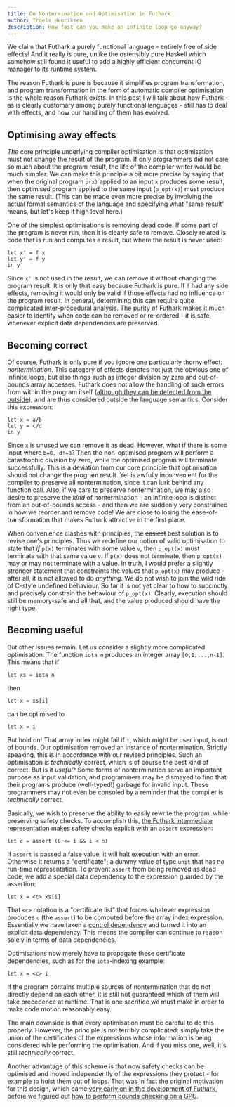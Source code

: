 ```yaml
---
title: On Nontermination and Optimisation in Futhark
author: Troels Henriksen
description: How fast can you make an infinite loop go anyway?
---
```


We claim that Futhark a purely functional language - entirely free of
side effects!  And it really *is* pure, unlike the ostensibly pure
Haskell which somehow still found it useful to add a highly efficient
concurrent IO manager to its runtime system.

The reason Futhark is pure is because it simplifies program
transformation, and program transformation in the form of automatic
compiler optimisation is the whole reason Futhark exists.  In this
post I will talk about how Futhark - as is clearly customary among
purely functional languages - still has to deal with effects, and how
our handling of them has evolved.

## Optimising away effects

*The* core principle underlying compiler optimisation is that
optimisation must not change the result of the program.  If only
programmers did not care so much about the program result, the life of
the compiler writer would be much simpler.  We can make this principle
a bit more precise by saying that when the original program `p(x)`
applied to an input `x` produces some result, then optimised program
applied to the same input (`p_opt(x)`) must produce the same result.
(This can be made even more precise by involving the actual formal
semantics of the language and specifying what "same result" means, but
let's keep it high level here.)

One of the simplest optimisations is removing dead code.  If some
part of the program is never run, then it is clearly safe to remove.
Closely related is code that is run and computes a result, but where
the result is never used:

```Futhark
let x' = f x
let y' = f y
in y'
```

Since `x'` is not used in the result, we can remove it without
changing the program result.  It is only that easy because Futhark is
pure.  If `f` had any side effects, removing it would only be valid if
those effects had no influence on the program result.  In general,
determining this can require quite complicated inter-procedural
analysis.  The purity of Futhark makes it much easier to identify when
code can be removed or re-ordered - it is safe whenever explicit data
dependencies are preserved.

## Becoming correct

Of course, Futhark is only pure if you ignore one particularly thorny
effect: *nontermination*.  This category of effects denotes not just
the obvious one of infinite loops, but also things such as integer
division by zero and out-of-bounds array accesses.  Futhark does not
allow the handling of such errors from within the program itself
([although they can be detected from the
outside](https://futhark.readthedocs.io/en/latest/c-api.html#error-codes)),
and are thus considered outside the language semantics.  Consider this
expression:

```Futhark
let x = a/b
let y = c/d
in y
```

Since `x` is unused we can remove it as dead.  However, what if there
is some input where `b=0, d!=0`?  Then the non-optimised program will
perform a catastrophic division by zero, while the optimised program
will terminate successfully.  This is a deviation from our core
principle that optimisation should not change the program result.  Yet
is awfully inconvenient for the compiler to preserve all
nontermination, since it can lurk behind any function call.  Also, if
we care to preserve nontermination, we may also desire to preserve the
*kind* of nontermination - an infinite loop is distinct from an
out-of-bounds access - and then we are suddenly very constrained in
how we reorder and remove code!  We are close to losing the
ease-of-transformation that makes Futhark attractive in the first
place.


When convenience clashes with principles, the ~~easiest~~ best
solution is to revise one's principles.  Thus we redefine our notion of
valid optimisation to state that *if* `p(x)` terminates with some
value `v`, then `p_opt(x)` must terminate with that same value `v`.
If `p(x)` does not terminate, then `p_opt(x)` may or may not terminate
with a value.  In truth, I would prefer a slightly stronger statement
that constraints the values that `p_opt(x)` may produce - after all,
it is not allowed to do *anything*.  We do not wish to join the
wild ride of C-style undefined behaviour.  So far it is not yet clear
to how to succinctly and precisely constrain the behaviour of
`p_opt(x)`.  Clearly, execution should still be memory-safe and all
that, and the value produced should have the right type.

## Becoming useful

But other issues remain.  Let us consider a slightly more complicated
optimisation.  The function `iota n` produces an integer array
`[0,1,...,n-1]`.  This means that if

```Futhark
let xs = iota n
```

then

```Futhark
let x = xs[i]
```

can be optimised to

```Futhark
let x = i
```

But hold on!  That array index might fail if `i`, which might be user
input, is out of bounds.  Our optimisation removed an instance of
nontermination.  Strictly speaking, this is in accordance with our
revised principles.  Such an optimisation is *technically* correct,
which is of course the best kind of correct.  But is it *useful*?
Some forms of nontermination serve an important purpose as input
validation, and programmers may be dismayed to find that their
programs produce (well-typed!) garbage for invalid input.  These
programmers may not even be consoled by a reminder that the compiler
is *technically* correct.

Basically, we wish to preserve the ability to easily rewrite the
program, while preserving safety checks.  To accomplish this, [the Futhark
intermediate
representation](https://hackage.haskell.org/package/futhark-0.24.1/docs/Futhark-IR-Syntax.html)
makes safety checks explicit with an `assert` expression:

```Futhark
let c = assert (0 <= i && i < n)
```

If `assert` is passed a false value, it will halt execution with an
error.  Otherwise it returns a "certificate"; a dummy value of type
`unit` that has no run-time representation.  To prevent `assert` from
being removed as dead code, we add a special data dependency to the
expression guarded by the assertion:

```Futhark
let x = <c> xs[i]
```

That `<c>` notation is a "certificate list" that forces whatever
expression produces `c` (the `assert`) to be computed before the array
index expression.  Essentially we have taken a [control
dependency](https://en.wikipedia.org/wiki/Dependence_analysis#Control_dependencies)
and turned it into an explicit data dependency.  This means the
compiler can continue to reason solely in terms of data dependencies.

Optimisations now merely have to propagate these certificate
dependencies, such as for the `iota`-indexing example:

```Futhark
let x = <c> i
```

If the program contains multiple sources of nontermination that do not
directly depend on each other, it is still not guaranteed which of
them will take precedence at runtime.  That is one sacrifice we must
make in order to make code motion reasonably easy.

The main downside is that every optimisation must be careful to do
this properly.  However, the principle is not terribly complicated:
simply take the union of the certificates of the expressions whose
information is being considered while performing the optimisation. And
if you miss one, well, it's still *technically* correct.

Another advantage of this scheme is that now safety checks can be
optimised and moved independently of the expressions they protect -
for example to hoist them out of loops.  That was in fact the original
motivation for this design, which came [very early on in the
development of
Futhark](2017-12-27-reflections-on-a-phd-accidentally-spent-on-language-design.html#starting-my-phd),
before we figured out [how to perform bounds checking on a
GPU](2020-07-13-bounds-checking.html).
